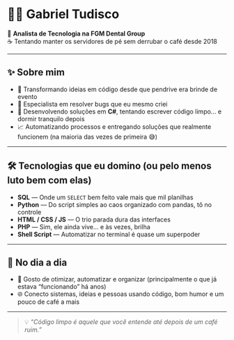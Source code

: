 # 👨‍💻 Gabriel Tudisco

🎯 **Analista de Tecnologia na FGM Dental Group**  
☕ Tentando manter os servidores de pé sem derrubar o café desde 2018

---

## ✨ Sobre mim

- 🚀 Transformando ideias em código desde que pendrive era brinde de evento  
- 🧠 Especialista em resolver bugs que eu mesmo criei  
- 🔧 Desenvolvendo soluções em **C#**, tentando escrever código limpo... e dormir tranquilo depois  
- 📈 Automatizando processos e entregando soluções que realmente funcionem (na maioria das vezes de primeira 😅)

---

## 🛠️ Tecnologias que eu domino (ou pelo menos luto bem com elas)

- **SQL** — Onde um `SELECT` bem feito vale mais que mil planilhas  
- **Python** — Do script simples ao caos organizado com pandas, tô no controle  
- **HTML / CSS / JS** — O trio parada dura das interfaces  
- **PHP** — Sim, ele ainda vive... e às vezes, brilha  
- **Shell Script** — Automatizar no terminal é quase um superpoder

---

## 🚀 No dia a dia

- 🧰 Gosto de otimizar, automatizar e organizar (principalmente o que já estava “funcionando” há anos)  
- 🌐 Conecto sistemas, ideias e pessoas usando código, bom humor e um pouco de café a mais

---

> 💡 *“Código limpo é aquele que você entende até depois de um café ruim.”*
